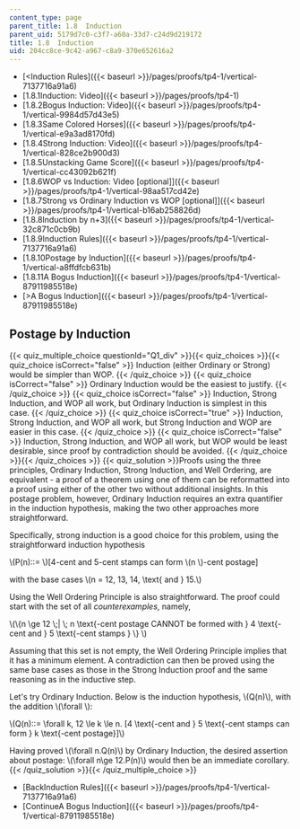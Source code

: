 ```yaml
---
content_type: page
parent_title: 1.8  Induction
parent_uid: 5179d7c0-c3f7-a60a-33d7-c24d9d219172
title: 1.8  Induction
uid: 204cc8ce-9c42-a967-c8a9-370e652616a2
---
```


*   [<Induction Rules]({{< baseurl >}}/pages/proofs/tp4-1/vertical-7137716a91a6)
*   [1.8.1Induction: Video]({{< baseurl >}}/pages/proofs/tp4-1)
*   [1.8.2Bogus Induction: Video]({{< baseurl >}}/pages/proofs/tp4-1/vertical-9984d57d43e5)
*   [1.8.3Same Colored Horses]({{< baseurl >}}/pages/proofs/tp4-1/vertical-e9a3ad8170fd)
*   [1.8.4Strong Induction: Video]({{< baseurl >}}/pages/proofs/tp4-1/vertical-828ce2b900d3)
*   [1.8.5Unstacking Game Score]({{< baseurl >}}/pages/proofs/tp4-1/vertical-cc43092b621f)
*   [1.8.6WOP vs Induction: Video \[optional\]]({{< baseurl >}}/pages/proofs/tp4-1/vertical-98aa517cd42e)
*   [1.8.7Strong vs Ordinary Induction vs WOP \[optional\]]({{< baseurl >}}/pages/proofs/tp4-1/vertical-b16ab258826d)
*   [1.8.8Induction by n+3]({{< baseurl >}}/pages/proofs/tp4-1/vertical-32c871c0cb9b)
*   [1.8.9Induction Rules]({{< baseurl >}}/pages/proofs/tp4-1/vertical-7137716a91a6)
*   [1.8.10Postage by Induction]({{< baseurl >}}/pages/proofs/tp4-1/vertical-a8ffdfcb631b)
*   [1.8.11A Bogus Induction]({{< baseurl >}}/pages/proofs/tp4-1/vertical-87911985518e)
*   [\>A Bogus Induction]({{< baseurl >}}/pages/proofs/tp4-1/vertical-87911985518e)

Postage by Induction
--------------------

  
{{< quiz_multiple_choice questionId="Q1_div" >}}{{< quiz_choices >}}{{< quiz_choice isCorrect="false" >}}&nbsp;Induction (either Ordinary or Strong) would be simpler than WOP.&nbsp;{{< /quiz_choice >}}
{{< quiz_choice isCorrect="false" >}}&nbsp;Ordinary Induction would be the easiest to justify.&nbsp;{{< /quiz_choice >}}
{{< quiz_choice isCorrect="false" >}}&nbsp;Induction, Strong Induction, and WOP all work, but Ordinary Induction is simplest in this case.&nbsp;{{< /quiz_choice >}}
{{< quiz_choice isCorrect="true" >}}&nbsp;Induction, Strong Induction, and WOP all work, but Strong Induction and WOP are easier in this case.&nbsp;{{< /quiz_choice >}}
{{< quiz_choice isCorrect="false" >}}&nbsp;Induction, Strong Induction, and WOP all work, but WOP would be least desirable, since proof by contradiction should be avoided.&nbsp;{{< /quiz_choice >}}{{< /quiz_choices >}}
{{< quiz_solution >}}Proofs using the three principles, Ordinary Induction, Strong Induction, and Well Ordering, are equivalent - a proof of a theorem using one of them can be reformatted into a proof using either of the other two without additional insights. In this postage problem, however, Ordinary Induction requires an extra quantifier in the induction hypothesis, making the two other approaches more straightforward.

Specifically, strong induction is a good choice for this problem, using the straightforward induction hypothesis

\\(P(n)::= \\)\[4-cent and 5-cent stamps can form \\(n \\)-cent postage\]

with the base cases \\(n = 12, 13, 14, \\text{ and } 15.\\)

Using the Well Ordering Principle is also straightforward. The proof could start with the set of all _counterexamples_, namely,

\\(\\{n \\ge 12 \\;| \\; n \\text{-cent postage CANNOT be formed with } 4 \\text{-cent and } 5 \\text{-cent stamps } \\} \\)

Assuming that this set is not empty, the Well Ordering Principle implies that it has a minimum element. A contradiction can then be proved using the same base cases as those in the Strong Induction proof and the same reasoning as in the inductive step.

Let's try Ordinary Induction. Below is the induction hypothesis, \\(Q(n)\\), with the addition \\(\\forall \\):

\\(Q(n)::= \\forall k, 12 \\le k \\le n. \[4 \\text{-cent and } 5 \\text{-cent stamps can form } k \\text{-cent postage}\]\\)

Having proved \\(\\forall n.Q(n)\\) by Ordinary Induction, the desired assertion about postage: \\(\\forall n\\ge 12.P(n)\\) would then be an immediate corollary.{{< /quiz_solution >}}{{< /quiz_multiple_choice >}}

*   [BackInduction Rules]({{< baseurl >}}/pages/proofs/tp4-1/vertical-7137716a91a6)
*   [ContinueA Bogus Induction]({{< baseurl >}}/pages/proofs/tp4-1/vertical-87911985518e)